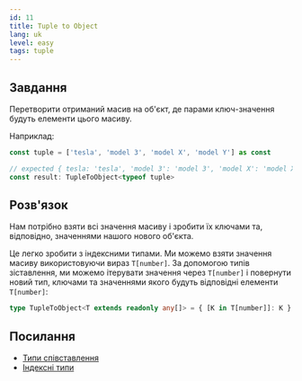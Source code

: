 ```yaml
---
id: 11
title: Tuple to Object
lang: uk
level: easy
tags: tuple
---
```


## Завдання

Перетворити отриманий масив на об'єкт, де парами ключ-значення будуть елементи цього масиву.

Наприклад:

```ts
const tuple = ['tesla', 'model 3', 'model X', 'model Y'] as const

// expected { tesla: 'tesla', 'model 3': 'model 3', 'model X': 'model X', 'model Y': 'model Y'}
const result: TupleToObject<typeof tuple>
```

## Розв'язок

Нам потрібно взяти всі значення масиву і зробити їх ключами та, відповідно, значеннями нашого нового об'єкта.

Це легко зробити з індексними типами.
Ми можемо взяти значення масиву використовуючи вираз `T[number]`.
За допомогою типів зіставлення, ми можемо ітерувати значення через `T[number]` і повернути новий тип, ключами та значеннями якого будуть відповідні елементи `T[number]`:

```ts
type TupleToObject<T extends readonly any[]> = { [K in T[number]]: K }
```

## Посилання

- [Типи співставлення](https://www.typescriptlang.org/docs/handbook/advanced-types.html#mapped-types)
- [Індексні типи](https://www.typescriptlang.org/docs/handbook/advanced-types.html#index-types)
